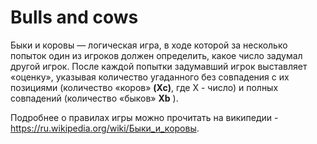 # Bulls and cows

Быки и коровы — логическая игра, в ходе которой за несколько попыток один из игроков должен определить, какое число задумал другой игрок.
После каждой попытки задумавший игрок выставляет «оценку», указывая количество угаданного без совпадения с их позициями (количество «коров» **(Xc)**, где X - число) и полных совпадений (количество «быков» **Xb** ).

Подробнее о правилах игры можно прочитать на википедии - https://ru.wikipedia.org/wiki/Быки_и_коровы.
